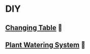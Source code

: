 # DIY

## [Changing Table](changing-table/README.md) 👶

## [Plant Watering System](plant-watering-system/README.md) 🌱
